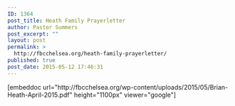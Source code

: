 ```yaml
---
ID: 1364
post_title: Heath Family Prayerletter
author: Pastor Summers
post_excerpt: ""
layout: post
permalink: >
  http://fbcchelsea.org/heath-family-prayerletter/
published: true
post_date: 2015-05-12 17:46:31
---
```

<p>[embeddoc url="http://fbcchelsea.org/wp-content/uploads/2015/05/Brian-Heath-April-2015.pdf" height="1100px" viewer="google"]</p><p>&nbsp;</p><p>&nbsp;</p>